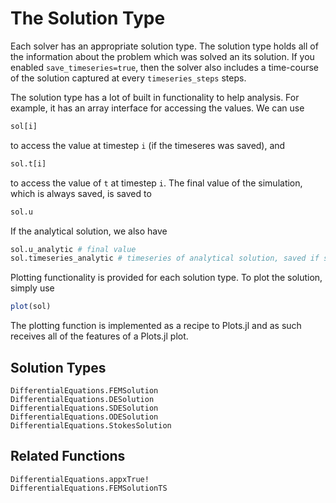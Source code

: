 # The Solution Type

Each solver has an appropriate solution type. The solution type holds all of the
information about the problem which was solved an its solution. If you enabled
`save_timeseries=true`, then the solver also includes a time-course of the solution
captured at every `timeseries_steps` steps.

The solution type has a lot of built in functionality to help analysis. For example,
it has an array interface for accessing the values. We can use

```julia
sol[i]
```

to access the value at timestep `i` (if the timeseres was saved), and

```julia
sol.t[i]
```

to access the value of `t` at timestep `i`. The final value of the simulation,
which is always saved, is saved to

```julia
sol.u
```

If the analytical solution, we also have

```julia
sol.u_analytic # final value
sol.timeseries_analytic # timeseries of analytical solution, saved if save_timesseries == true
```


Plotting functionality is provided for each solution type. To plot the solution, simply use

```julia
plot(sol)
```

The plotting function is implemented as a recipe to Plots.jl and as such receives
all of the features of a Plots.jl plot.

## Solution Types

```@docs
DifferentialEquations.FEMSolution
DifferentialEquations.DESolution
DifferentialEquations.SDESolution
DifferentialEquations.ODESolution
DifferentialEquations.StokesSolution
```

## Related Functions

```@docs
DifferentialEquations.appxTrue!
DifferentialEquations.FEMSolutionTS
```
